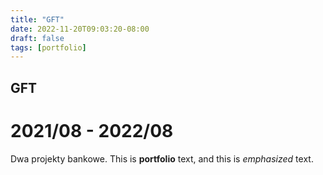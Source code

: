 ```yaml
---
title: "GFT"
date: 2022-11-20T09:03:20-08:00
draft: false
tags: [portfolio]
---
```

## GFT

# 2021/08 - 2022/08

Dwa projekty bankowe.
This is **portfolio** text, and this is *emphasized* text.